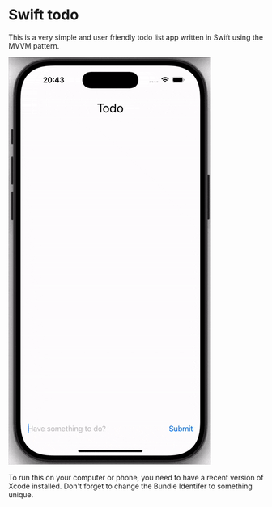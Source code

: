 #  Swift todo

This is a very simple and user friendly todo list app written in Swift using the MVVM pattern.

![App Demo](demo.gif)
 
 To run this on your computer or phone, you need to have a recent version of Xcode installed. Don't forget to change the Bundle Identifer to something unique.  
